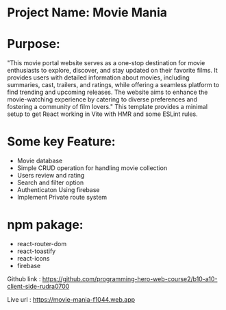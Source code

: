 # Project Name: Movie Mania
# Purpose:
"This movie portal website serves as a one-stop destination for movie enthusiasts to explore, discover, and stay updated on their favorite films. It provides users with detailed information about movies, including summaries, cast, trailers, and ratings, while offering a seamless platform to find trending and upcoming releases. The website aims to enhance the movie-watching experience by catering to diverse preferences and fostering a community of film lovers."
This template provides a minimal setup to get React working in Vite with HMR and some ESLint rules.

# Some key Feature: 
- Movie database 
- Simple CRUD operation for handling movie collection
- Users review and rating
- Search and filter option
- Authenticaton Using firebase
- Implement Private route system

# npm  pakage: 
- react-router-dom
- react-toastify
- react-icons
- firebase

Github link : https://github.com/programming-hero-web-course2/b10-a10-client-side-rudra0700

Live url : https://movie-mania-f1044.web.app


